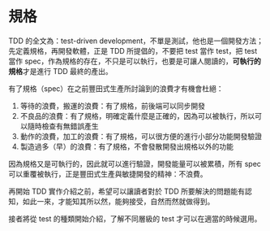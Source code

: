 規格
====

TDD 的全文為：test-driven development，不單是測試，他也是一個開發方法；先定義規格，再開發軟體，正是 TDD 所提倡的，不要把 test 當作 test，把 test 當作 spec，作為規格的存在，不只是可以執行，也要是可讓人閱讀的，**可執行的規格**才是進行 TDD 最終的產出。

有了規格（spec）在之前豐田式生產所討論到的浪費才有機會杜絕：

1.	等待的浪費，搬運的浪費：有了規格，前後端可以同步開發
2.	不良品的浪費：有了規格，明確定義什麼是正確的，因為可以被執行，所以可以隨時檢查有無錯誤產生
3.	動作的浪費，加工的浪費：有了規格，可以很方便的進行小部分功能開發驗證
4.	製造過多（早）的浪費：有了規格，不會發散開發出規格以外的功能

因為規格又是可執行的，因此就可以進行驗證，開發能量可以被累積，所有 spec 可以重覆被執行，正是豐田式生產與敏捷開發的精神：不浪費。

再開始 TDD 實作介紹之前，希望可以讓讀者對於 TDD 所要解決的問題能有認知，如此一來，才能知其所以然，能夠接受，自然而然就做得到。

接者將從 test 的種類開始介紹，了解不同層級的 test 才可以在適當的時候選用。
